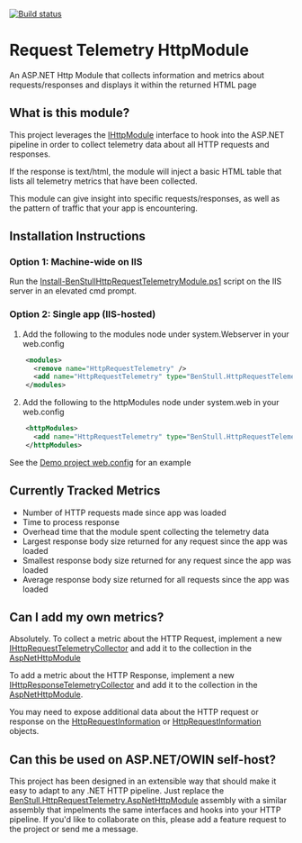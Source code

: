 [![Build status](https://ci.appveyor.com/api/projects/status/y861916tctiqj89g?svg=true)](https://ci.appveyor.com/project/BenStull/requesttelemetryhttpmodule)

# Request Telemetry HttpModule
An ASP.NET Http Module that collects information and metrics about requests/responses and displays it within the returned HTML page

## What is this module?
This project leverages the [IHttpModule](https://docs.microsoft.com/en-us/dotnet/api/system.web.ihttpmodule) interface to hook into the ASP.NET pipeline in order to collect telemetry data about all HTTP requests and responses.

If the response is text/html, the module will inject a basic HTML table that lists all telemetry metrics that have been collected.

This module can give insight into specific requests/responses, as well as the pattern of traffic that your app is encountering.

## Installation Instructions

### Option 1: Machine-wide on IIS
Run the [Install-BenStullHttpRequestTelemetryModule.ps1](./BenStull.HttpRequestTelemetry.AspNetHttpModule/Deployment/IIS/InstallHttpTelemetryModule.cmd) script on the IIS server in an elevated cmd prompt.

### Option 2: Single app (IIS-hosted)
1. Add the following to the modules node under system.Webserver in your web.config
```xml
    <modules>
      <remove name="HttpRequestTelemetry" />
      <add name="HttpRequestTelemetry" type="BenStull.HttpRequestTelemetry.AspNetHttpModule.HttpModule.AspNetHttpModule,BenStull.HttpRequestTelemetry.AspNetHttpModule" preCondition="integratedMode,managedHandler" />
    </modules>
```

2. Add the following to the httpModules node under system.web in your web.config
```xml
    <httpModules>
      <add name="HttpRequestTelemetry" type="BenStull.HttpRequestTelemetry.AspNetHttpModule.HttpModule.AspNetHttpModule,BenStull.HttpRequestTelemetry.AspNetHttpModule" />
    </httpModules>
```

See the [Demo project web.config](./BenStull.HttpRequestTelemetry.AspNetHttpModule.Demo/web.config) for an example

## Currently Tracked Metrics
- Number of HTTP requests made since app was loaded
- Time to process response
- Overhead time that the module spent collecting the telemetry data
- Largest response body size returned for any request since the app was loaded
- Smallest response body size returned for any request since the app was loaded
- Average response body size returned for all requests since the app was loaded

## Can I add my own metrics?
Absolutely.  To collect a metric about the HTTP Request, implement a new [IHttpRequestTelemetryCollector](./BenStull.HttpRequestTelemetry.Domain/HttpRequest/IHttpRequestTelemetryCollector.cs) and add it to the collection in the [AspNetHttpModule](./BenStull.HttpRequestTelemetry.AspNetHttpModule/HttpModule/AspNetHttpModule.cs)

To add a metric about the HTTP Response, implement a new [IHttpResponseTelemetryCollector](./BenStull.HttpRequestTelemetry.Domain/HttpResponse/IHttpResponseTelemetryCollector.cs) and add it to the collection in the [AspNetHttpModule](./BenStull.HttpRequestTelemetry.AspNetHttpModule/HttpModule/AspNetHttpModule.cs).

You may need to expose additional data about the HTTP request or response on the [HttpRequestInformation](./BenStull.HttpRequestTelemetry.AspNetHttpModule/HttpRequest/HttpRequestInformation.cs) or [HttpRequestInformation](./BenStull.HttpRequestTelemetry.AspNetHttpModule/HttpResponse/HttpResponseInformation.cs) objects.

## Can this be used on ASP.NET/OWIN self-host?

This project has been designed in an extensible way that should make it easy to adapt to any .NET HTTP pipeline.  Just replace the [BenStull.HttpRequestTelemetry.AspNetHttpModule](./BenStull.HttpRequestTelemetry.AspNetHttpModule) assembly with a similar assembly that impelments the same interfaces and hooks into your HTTP pipeline.  If you'd like to collaborate on this, please add a feature request to the project or send me a message.
